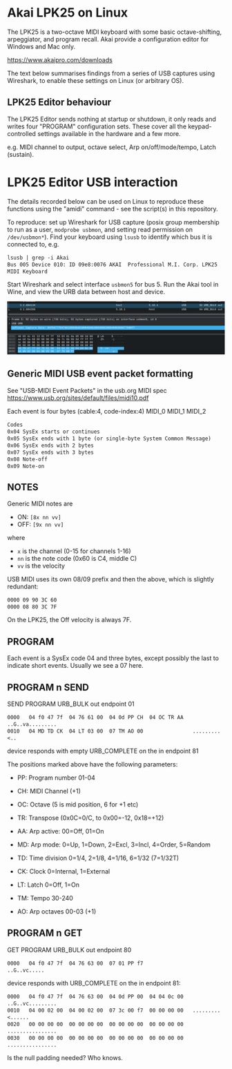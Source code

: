 # Akai LPK25 on Linux

The LPK25 is a two-octave MIDI keyboard with some basic octave-shifting,
arpeggiator, and program recall. Akai provide a configuration editor for
Windows and Mac only.

https://www.akaipro.com/downloads

The text below summarises findings from a series of USB captures
using Wireshark, to enable these settings on Linux (or arbitrary OS).

## LPK25 Editor behaviour

The LPK25 Editor sends nothing at startup or shutdown, it only reads
and writes four "PROGRAM" configuration sets. These cover all the
keypad-controlled settings available in the hardware and a few more.

e.g. MIDI channel to output, octave select, Arp on/off/mode/tempo,
Latch (sustain).

# LPK25 Editor USB interaction

The details recorded below can be used on Linux to reproduce these
functions using the "amidi" command - see the script(s) in this repository.

To reproduce: set up Wireshark for USB capture (posix group membership
to run as a user, `modprobe usbmon`, and setting read permission on
`/dev/usbmon*`). Find your keyboard using `lsusb` to identify which bus
it is connected to, e.g.

```
lsusb | grep -i Akai
Bus 005 Device 010: ID 09e8:0076 AKAI  Professional M.I. Corp. LPK25 MIDI Keyboard
```

Start Wireshark and select interface `usbmon5` for bus 5.
Run the Akai tool in Wine, and view the URB data between host and device.

![Wireshark screenshot - SEND](images/wireshark-lpk25-send.png)

## Generic MIDI USB event packet formatting

See "USB-MIDI Event Packets" in the usb.org MIDI spec
https://www.usb.org/sites/default/files/midi10.pdf

Each event is four bytes
(cable:4, code-index:4) MIDI_0 MIDI_1 MIDI_2

```
Codes
0x04 SysEx starts or continues
0x05 SysEx ends with 1 byte (or single-byte System Common Message)
0x06 SysEx ends with 2 bytes
0x07 SysEx ends with 3 bytes
0x08 Note-off
0x09 Note-on
```

## NOTES

Generic MIDI notes are
* ON:  `[8x nn vv]`
* OFF: `[9x nn vv]`

where
* `x` is the channel (0-15 for channels 1-16)
* `nn` is the note code (0x60 is C4, middle C)
* `vv` is the velocity

USB MIDI uses its own 08/09 prefix and then the above, which is slightly redundant:

```
0000 09 90 3C 60
0000 08 80 3C 7F
```

On the LPK25, the Off velocity is always 7F.

## PROGRAM

Each event is a SysEx code 04 and three bytes, except possibly the last
to indicate short events. Usually we see a 07 here.

## PROGRAM n SEND

SEND PROGRAM URB_BULK out endpoint 01

```
0000   04 f0 47 7f  04 76 61 00  04 0d PP CH  04 OC TR AA   ..G..va.........
0010   04 MD TD CK  04 LT 03 00  07 TM AO 00                .........<..
```

device responds with empty URB_COMPLETE on the in endpoint 81

The positions marked above have the following parameters:

* PP: Program number 01-04
* CH: MIDI Channel (+1)
* OC: Octave (5 is mid position, 6 for +1 etc)
* TR: Transpose (0x0C=0/C, to 0x00=-12, 0x18=+12)
* AA: Arp active: 00=Off, 01=On

* MD: Arp mode: 0=Up, 1=Down, 2=Excl, 3=Incl, 4=Order, 5=Random
* TD: Time division 0=1/4, 2=1/8, 4=1/16, 6=1/32 (7=1/32T)
* CK: Clock 0=Internal, 1=External
* LT: Latch 0=Off, 1=On
* TM: Tempo 30-240
* AO: Arp octaves 00-03 (+1)

## PROGRAM n GET

GET PROGRAM URB_BULK out endpoint 80

```
0000   04 f0 47 7f  04 76 63 00  07 01 PP f7                ..G..vc.....
```

device responds with URB_COMPLETE on the in endpoint 81:

```
0000   04 f0 47 7f  04 76 63 00  04 0d PP 00  04 04 0c 00   ..G..vc.........
0010   04 00 02 00  04 00 02 00  07 3c 00 f7  00 00 00 00   .........<......
0020   00 00 00 00  00 00 00 00  00 00 00 00  00 00 00 00   ................
0030   00 00 00 00  00 00 00 00  00 00 00 00  00 00 00 00   ................
```

Is the null padding needed? Who knows.
